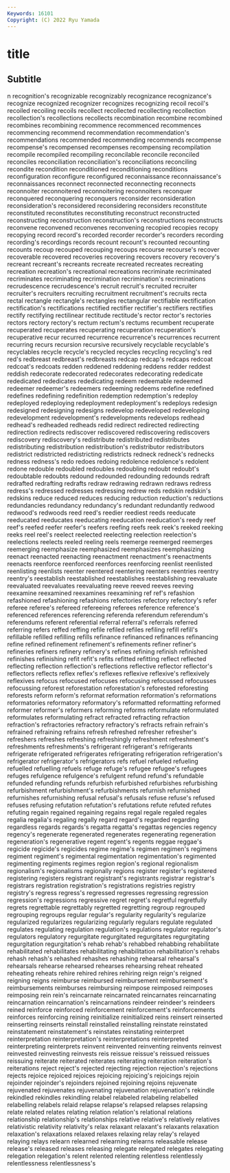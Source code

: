 ```yaml
---
Keywords: 16101
Copyright: (C) 2022 Ryu Yamada
---
```



# title

## Subtitle
n recognition's recognizable
recognizably recognizance recognizance's recognize recognized recognizer recognizes recognizing recoil recoil's
recoiled recoiling recoils recollect recollected recollecting recollection recollection's recollections recollects
recombination recombine recombined recombines recombining recommence recommenced recommences recommencing recommend
recommendation recommendation's recommendations recommended recommending recommends recompense recompense's recompensed recompenses
recompensing recompilation recompile recompiled recompiling reconcilable reconcile reconciled reconciles reconciliation
reconciliation's reconciliations reconciling recondite recondition reconditioned reconditioning reconditions reconfiguration reconfigure
reconfigured reconnaissance reconnaissance's reconnaissances reconnect reconnected reconnecting reconnects reconnoiter reconnoitered
reconnoitering reconnoiters reconquer reconquered reconquering reconquers reconsider reconsideration reconsideration's reconsidered
reconsidering reconsiders reconstitute reconstituted reconstitutes reconstituting reconstruct reconstructed reconstructing reconstruction
reconstruction's reconstructions reconstructs reconvene reconvened reconvenes reconvening recopied recopies recopy
recopying record record's recorded recorder recorder's recorders recording recording's recordings
records recount recount's recounted recounting recounts recoup recouped recouping recoups
recourse recourse's recover recoverable recovered recoveries recovering recovers recovery recovery's
recreant recreant's recreants recreate recreated recreates recreating recreation recreation's recreational
recreations recriminate recriminated recriminates recriminating recrimination recrimination's recriminations recrudescence recrudescence's
recruit recruit's recruited recruiter recruiter's recruiters recruiting recruitment recruitment's recruits
recta rectal rectangle rectangle's rectangles rectangular rectifiable rectification rectification's rectifications
rectified rectifier rectifier's rectifiers rectifies rectify rectifying rectilinear rectitude rectitude's
rector rector's rectories rectors rectory rectory's rectum rectum's rectums recumbent
recuperate recuperated recuperates recuperating recuperation recuperation's recuperative recur recurred recurrence
recurrence's recurrences recurrent recurring recurs recursion recursive recursively recyclable recyclable's
recyclables recycle recycle's recycled recycles recycling recycling's red red's redbreast
redbreast's redbreasts redcap redcap's redcaps redcoat redcoat's redcoats redden reddened
reddening reddens redder reddest reddish redecorate redecorated redecorates redecorating rededicate
rededicated rededicates rededicating redeem redeemable redeemed redeemer redeemer's redeemers redeeming
redeems redefine redefined redefines redefining redefinition redemption redemption's redeploy redeployed
redeploying redeployment redeployment's redeploys redesign redesigned redesigning redesigns redevelop redeveloped
redeveloping redevelopment redevelopment's redevelopments redevelops redhead redhead's redheaded redheads redid
redirect redirected redirecting redirection redirects rediscover rediscovered rediscovering rediscovers rediscovery
rediscovery's redistribute redistributed redistributes redistributing redistribution redistribution's redistributor redistributors redistrict
redistricted redistricting redistricts redneck redneck's rednecks redness redness's redo redoes
redoing redolence redolence's redolent redone redouble redoubled redoubles redoubling redoubt
redoubt's redoubtable redoubts redound redounded redounding redounds redraft redrafted redrafting
redrafts redraw redrawing redrawn redraws redress redress's redressed redresses redressing
redrew reds redskin redskin's redskins reduce reduced reduces reducing reduction
reduction's reductions redundancies redundancy redundancy's redundant redundantly redwood redwood's redwoods
reed reed's reedier reediest reeds reeducate reeducated reeducates reeducating reeducation
reeducation's reedy reef reef's reefed reefer reefer's reefers reefing reefs
reek reek's reeked reeking reeks reel reel's reelect reelected reelecting
reelection reelection's reelections reelects reeled reeling reels reemerge reemerged reemerges
reemerging reemphasize reemphasized reemphasizes reemphasizing reenact reenacted reenacting reenactment reenactment's
reenactments reenacts reenforce reenforced reenforces reenforcing reenlist reenlisted reenlisting reenlists
reenter reentered reentering reenters reentries reentry reentry's reestablish reestablished reestablishes
reestablishing reevaluate reevaluated reevaluates reevaluating reeve reeved reeves reeving reexamine
reexamined reexamines reexamining ref ref's refashion refashioned refashioning refashions refectories
refectory refectory's refer referee referee's refereed refereeing referees reference reference's
referenced references referencing referenda referendum referendum's referendums referent referential referral
referral's referrals referred referring refers reffed reffing refile refiled refiles
refiling refill refill's refillable refilled refilling refills refinance refinanced refinances
refinancing refine refined refinement refinement's refinements refiner refiner's refineries refiners
refinery refinery's refines refining refinish refinished refinishes refinishing refit refit's
refits refitted refitting reflect reflected reflecting reflection reflection's reflections reflective
reflector reflector's reflectors reflects reflex reflex's reflexes reflexive reflexive's reflexively
reflexives refocus refocused refocuses refocusing refocussed refocusses refocussing reforest reforestation
reforestation's reforested reforesting reforests reform reform's reformat reformation reformation's reformations
reformatories reformatory reformatory's reformatted reformatting reformed reformer reformer's reformers reforming
reforms reformulate reformulated reformulates reformulating refract refracted refracting refraction refraction's
refractories refractory refractory's refracts refrain refrain's refrained refraining refrains refresh
refreshed refresher refresher's refreshers refreshes refreshing refreshingly refreshment refreshment's refreshments
refreshments's refrigerant refrigerant's refrigerants refrigerate refrigerated refrigerates refrigerating refrigeration refrigeration's
refrigerator refrigerator's refrigerators refs refuel refueled refueling refuelled refuelling refuels
refuge refuge's refugee refugee's refugees refuges refulgence refulgence's refulgent refund
refund's refundable refunded refunding refunds refurbish refurbished refurbishes refurbishing refurbishment
refurbishment's refurbishments refurnish refurnished refurnishes refurnishing refusal refusal's refusals refuse
refuse's refused refuses refusing refutation refutation's refutations refute refuted refutes
refuting regain regained regaining regains regal regale regaled regales regalia
regalia's regaling regally regard regard's regarded regarding regardless regards regards's
regatta regatta's regattas regencies regency regency's regenerate regenerated regenerates regenerating
regeneration regeneration's regenerative regent regent's regents reggae reggae's regicide regicide's
regicides regime regime's regimen regimen's regimens regiment regiment's regimental regimentation
regimentation's regimented regimenting regiments regimes region region's regional regionalism regionalism's
regionalisms regionally regions register register's registered registering registers registrant registrant's
registrants registrar registrar's registrars registration registration's registrations registries registry registry's
regress regress's regressed regresses regressing regression regression's regressions regressive regret
regret's regretful regretfully regrets regrettable regrettably regretted regretting regroup regrouped
regrouping regroups regular regular's regularity regularity's regularize regularized regularizes regularizing
regularly regulars regulate regulated regulates regulating regulation regulation's regulations regulator
regulator's regulators regulatory regurgitate regurgitated regurgitates regurgitating regurgitation regurgitation's rehab
rehab's rehabbed rehabbing rehabilitate rehabilitated rehabilitates rehabilitating rehabilitation rehabilitation's rehabs
rehash rehash's rehashed rehashes rehashing rehearsal rehearsal's rehearsals rehearse rehearsed
rehearses rehearsing reheat reheated reheating reheats rehire rehired rehires rehiring
reign reign's reigned reigning reigns reimburse reimbursed reimbursement reimbursement's reimbursements
reimburses reimbursing reimpose reimposed reimposes reimposing rein rein's reincarnate reincarnated
reincarnates reincarnating reincarnation reincarnation's reincarnations reindeer reindeer's reindeers reined reinforce
reinforced reinforcement reinforcement's reinforcements reinforces reinforcing reining reinitialize reinitialized reins
reinsert reinserted reinserting reinserts reinstall reinstalled reinstalling reinstate reinstated reinstatement
reinstatement's reinstates reinstating reinterpret reinterpretation reinterpretation's reinterpretations reinterpreted reinterpreting reinterprets
reinvent reinvented reinventing reinvents reinvest reinvested reinvesting reinvests reis reissue
reissue's reissued reissues reissuing reiterate reiterated reiterates reiterating reiteration reiteration's
reiterations reject reject's rejected rejecting rejection rejection's rejections rejects rejoice
rejoiced rejoices rejoicing rejoicing's rejoicings rejoin rejoinder rejoinder's rejoinders rejoined
rejoining rejoins rejuvenate rejuvenated rejuvenates rejuvenating rejuvenation rejuvenation's rekindle rekindled
rekindles rekindling relabel relabeled relabeling relabelled relabelling relabels relaid relapse
relapse's relapsed relapses relapsing relate related relates relating relation relation's
relational relations relationship relationship's relationships relative relative's relatively relatives relativistic
relativity relativity's relax relaxant relaxant's relaxants relaxation relaxation's relaxations relaxed
relaxes relaxing relay relay's relayed relaying relays relearn relearned relearning
relearns releasable release release's released releases releasing relegate relegated relegates
relegating relegation relegation's relent relented relenting relentless relentlessly relentlessness relentlessness's
